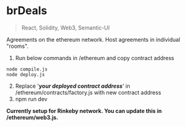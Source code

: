 # brDeals

>React, Solidity, Web3, Semantic-UI

Agreements on the ethereum network.
Host agreements in individual "rooms". 

1. Run below commands in /ethereum and copy contract address
```
node compile.js
node deploy.js
```
2. Replace '***your deployed contract address***' in /ethereum/contracts/factory.js with new contract address
3. npm run dev

**Currently setup for Rinkeby network. You can update this in /ethereum/web3.js.**
